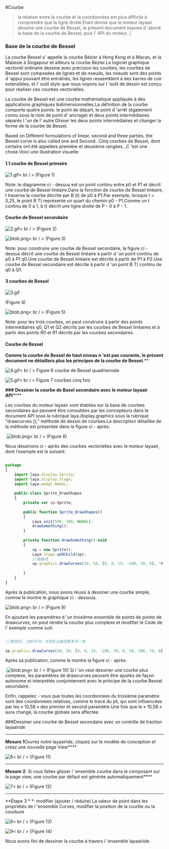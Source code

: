 #Courbe

> la relation entre la courbe et la coordonnées est plus difficile à comprendre que la ligne droite.Etant donné que le moteur layaair dessine une courbe de Bessel, le présent document expose d 'abord la base de la courbe de Bessel, puis l' API du moteur.
]



### **Base de la courbe de Bessel**

La courbe Bessel s' appelle la courbe Bézier à Hong Kong et à Macao, et la Malaisie à Singapour et ailleurs la courbe Bézier.Le logiciel graphique vectoriel ordinaire dessine avec précision les courbes, les courbes de Bessel sont composées de lignes et de noeuds, les noeuds sont des points d 'appui pouvant être entraînés, les lignes ressemblent à des barres de cuir extensibles, et l' outil stylo que nous voyons sur l 'outil de dessin est conçu pour réaliser ces courbes vectorielles.

La courbe de Bessel est une courbe mathématique appliquée à des applications graphiques bidimensionnelles.La définition de la courbe comporte quatre points: le point de départ, le point d 'arrêt (également connu sous le nom de point d' ancrage) et deux points intermédiaires séparés l 'un de l' autre.Glisser les deux points intermédiaires et changer la forme de la courbe de Bessel.

Based on Different formulations of linear, second and three parties, the Bessel curve is also called one and Second...Cinq courbes de Bessel, dont certains ont été appelées première et deuxième rangées...C 'est une chose.Voici une illustration visuelle:

#### **1.1 courbe de Bessel primaire**

​![1.gif](gif/1.gif)< br / >
(Figure 1)

Note: le diagramme ci - dessus est un point continu entre p0 et P1 et décrit une courbe de Bessel linéaire.Dans la fonction de courbe de Bessel linéaire, t traverse la courbe décrite par B (t) de p0 à P1.Par exemple, lorsque t = 0,25, le point B T) représente un quart du chemin p0 - P1.Comme un t continu de 0 à 1, b t) décrit une ligne droite de P - 0 à P - 1.

#### **Courbe de Bessel secondaire**

​![2.gif](gif/2.gif)< br / >
(Figure 2)

​![blob.png](img/1.png)< br / >
(Figure 3)

Note: pour construire une courbe de Bessel secondaire, la figure ci - dessus décrit une courbe de Bessel linéaire à partir d 'un point continu de p0 à P1 q0.Une courbe de Bessel linéaire est décrite à partir de P1 à P2.Une courbe de Bessel secondaire est décrite à partir d 'un point B T) continu de q0 à Q1.

#### **3 courbes de Bessel**

​![3.gif](gif/3.gif)<br/>

(Figure 4)

​![blob.png](img/2.png)< br / >
(Figure 5)

Note: pour les trois courbes, on peut construire à partir des points intermédiaires q0, Q1 et Q2 décrits par les courbes de Bessel linéaires et à partir des points R0 et R1 décrits par les courbes secondaires.

#### **Courbe de Bessel**

**Comme la courbe de Bessel de haut niveau n 'est pas courante, le présent document ne détaillera plus les principes de la courbe de Bessel.****

​![4.gif](gif/4.gif)< br / >
Figure 6 courbe de Bessel quadriennale

​![5.gif](gif/5.gif)< br / >
Figure 7 courbes cinq fois



**###** **Dessiner la courbe de Basel secondaire avec le moteur layaair API******

Les courbes du moteur layaair sont établies sur la base de courbes secondaires qui peuvent être consultées par les concepteurs dans le document API sous la rubrique laya.display.graphics sous la rubrique "drawcurves ();" méthode de dessin de courbes.La description détaillée de la méthode est présentée dans la figure ci - après:



​        ![blob.png](img/3.png)< br / >
(Figure 8)

Nous dessinons ci - après des courbes vectorielles avec le moteur layaair, dont l'exemple est le suivant:


```javascript

package
{
    import laya.display.Sprite;
    import laya.display.Stage;
    import laya.webgl.WebGL;
      
    public class Sprite_DrawShapes
    {
        private var sp:Sprite;
          
        public function Sprite_DrawShapes()
        {
            Laya.init(500, 300, WebGL);
            drawSomething();
        }
  
        private function drawSomething():void
        {
            sp = new Sprite();
            Laya.stage.addChild(sp);
            //画曲线
            sp.graphics.drawCurves(10, 58, [0, 0, 19, -100, 39, 0], "#ff0000", 3);
              
        }
    }
}
```


Après la publication, nous avons réussi à dessiner une courbe simple, comme le montre le graphique ci - dessous.

​![blob.png](img/4.png)< br / >
(Figure 9)

En ajoutant les paramètres d 'un troisième ensemble de points de points de drawcurves, on peut rendre la courbe plus complexe et modifier le Code de l' exemple comme suit:


```javascript

//增加58, 100与78, 0坐标让曲线更复杂一些
 
sp.graphics.drawCurves(10, 58, [0, 0, 19, -100, 39, 0, 58, 100, 78, 0], "#ff0000", 3);
```


Après sa publication, comme le montre la figure ci - après:



​        ![blob.png](img/5.png)< br / >
(Figure 10)
Si l 'on veut dessiner une courbe plus complexe, les paramètres de drawcurves peuvent être ajustés de façon autonome et interprétés conjointement avec le principe de la courbe Bessel secondaire.

Enfin, rappelez - vous que toutes les coordonnées du troisième paramètre sont des coordonnées relatives, comme le tracé du pli, qui sont influencées par les « 10,58 » des premier et second paramètre.Une fois que le « 10,58 » aura changé, la courbe globale sera affectée.



###Dessiner une courbe de Bessel secondaire avec un contrôle de traction layaairide
****
​**Mesure 1**Ouvrez notre layaairide, cliquez sur le modèle de conception et créez une nouvelle page View****

​![6](img/6.png)< br / >
(Figure 11)
****
**Mesure 2**: Si vous faites glisser l 'ensemble courbe dans le composant sur la page view, une courbe par défaut est générée automatiquement****

​![7](img/7.png)< br / >
(Figure 12)
****
**Étape 3 * *: modifier (ajouter / réduire) La valeur de point dans les propriétés de l 'ensemble Curves, modifier la position de la courbe ou la courbure

​![8](img/8.png)< br / >
(Figure 13)

​![9](img/9.png)< br / >
(Figure 14)

Nous avons fini de dessiner la courbe à travers l 'ensemble layaairide.